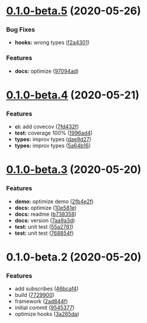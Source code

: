 # [0.1.0-beta.5](https://github.com/Qymh/vuex-pro/compare/v0.1.0-beta.4...v0.1.0-beta.5) (2020-05-26)


### Bug Fixes

* **hooks:** wrong types ([f2a4301](https://github.com/Qymh/vuex-pro/commit/f2a43016360a6d1e05db5eef343e6b252fe2e535))


### Features

* **docs:** optimize ([97094ad](https://github.com/Qymh/vuex-pro/commit/97094ad16262e1389f0948b643b8bf69b92a8e27))



# [0.1.0-beta.4](https://github.com/Qymh/vuex-pro/compare/v0.1.0-beta.3...v0.1.0-beta.4) (2020-05-21)


### Features

* **ci:** add covecov ([7fd432f](https://github.com/Qymh/vuex-pro/commit/7fd432f3ef44639bf7760b44d2e751bb15e64d17))
* **test:** coverage 100% ([1996ad4](https://github.com/Qymh/vuex-pro/commit/1996ad4c43ac203786de9e16d16f4ae965262386))
* **types:** improv types ([dae9d27](https://github.com/Qymh/vuex-pro/commit/dae9d27c9fd13b2610cf258effd0fa35e39332b0))
* **types:** improv types ([5a64b16](https://github.com/Qymh/vuex-pro/commit/5a64b16490be068bbef1e8ac0177328c32fd3edf))



# [0.1.0-beta.3](https://github.com/Qymh/vuex-pro/compare/v0.1.0-beta.2...v0.1.0-beta.3) (2020-05-20)

### Features

- **demo:** optimize demo ([2fb4e2f](https://github.com/Qymh/vuex-pro/commit/2fb4e2fe3ae8bb219f64c87667193d1585a16751))
- **docs:** optimize ([10e581e](https://github.com/Qymh/vuex-pro/commit/10e581ec8528723733a0d264cd9a4539678b8c60))
- **docs:** readme ([b738358](https://github.com/Qymh/vuex-pro/commit/b7383586d8bc7d54cf610e7127a148e88c3d6b19))
- **docs:** version ([7aa9a3d](https://github.com/Qymh/vuex-pro/commit/7aa9a3d42d4edeac085f16a322a5e7d8e54e2671))
- **test:** unit test ([55a2781](https://github.com/Qymh/vuex-pro/commit/55a2781d48c64a471d9eb239850209daff738ca0))
- **test:** unit test ([768854f](https://github.com/Qymh/vuex-pro/commit/768854f7b8804f1938754478829a23796a1bbbe7))

# 0.1.0-beta.2 (2020-05-20)

### Features

- add subscribes ([46bcaf4](https://github.com/Qymh/vuex-pro/commit/46bcaf423eef2ce54c10f3d763d47086fca2afe7))
- build ([7729900](https://github.com/Qymh/vuex-pro/commit/77299003f43c224033097d18674e9d21467187fc))
- framework ([2ad844f](https://github.com/Qymh/vuex-pro/commit/2ad844f3bd638ea2388d0f1b2a7cca0cc3de215a))
- initial commit ([9545377](https://github.com/Qymh/vuex-pro/commit/954537735effc6ea902823f22f7dd5b874226233))
- optimize hooks ([3a265da](https://github.com/Qymh/vuex-pro/commit/3a265dac38e0d35603a22ab54cfac68f1fcb2afe))
